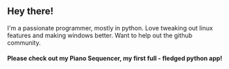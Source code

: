 ## Hey there!

I'm a passionate programmer, mostly in python. Love tweaking out linux features and making windows better. Want to help out the github community.

#### Please check out my Piano Sequencer, my first full - fledged python app!
